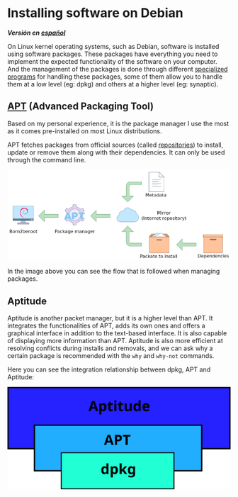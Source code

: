 # Installing software on Debian
***Versión en [español](4_Gestion_de_paquetes_Debian.md)***

On Linux kernel operating systems, such as Debian, software is installed using software packages. These packages have everything you need to implement the expected functionality of the software on your computer. And the management of the packages is done through different [specialized programs](https://www.debian.org/doc/manuals/debian-faq/pkgtools.en.html) for handling these packages, some of them allow you to handle them at a low level (eg: dpkg) and others at a higher level (eg: synaptic).

## [APT](https://wiki.debian.org/Apt) (**A**dvanced **P**ackaging **T**ool)
Based on my personal experience, it is the package manager I use the most as it comes pre-installed on most Linux distributions.

APT fetches packages from official sources (called [repositories](https://wiki.debian.org/DebianRepository)) to install, update or remove them along with their dependencies. It can only be used through the command line.

![Flow of how the packages to be installed are managed](Package_installation_flow.png)

In the image above you can see the flow that is followed when managing packages.

## Aptitude
Aptitude is another packet manager, but it is a higher level than APT. It integrates the functionalities of APT, adds its own ones and offers a graphical interface in addition to the text-based interface. It is also capable of displaying more information than APT. Aptitude is also more efficient at resolving conflicts during installs and removals, and we can ask why a certain package is recommended with the `why` and `why-not` commands.

Here you can see the integration relationship between dpkg, APT and Aptitude:

![Dependency diagram between package managers](Package_manager_relations.png)
